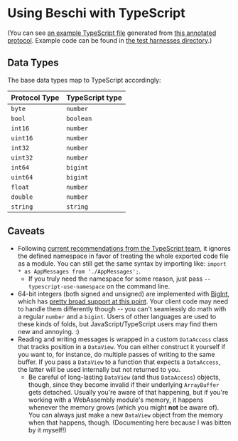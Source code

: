# Using Beschi with TypeScript

(You can see [an example TypeScript file](../generated_examples/typescript_example.ts) generated from [this annotated protocol](../../test/_protocols/annotated.toml). Example code can be found in [the test harnesses directory](../../test/_harnesses/typescript/).) 


## Data Types

The base data types map to TypeScript accordingly: 

| Protocol Type | TypeScript type |
|---------------|-----------------|
| `byte`        | `number`        |
| `bool`        | `boolean`       |
| `int16`       | `number`        |
| `uint16`      | `number`        |
| `int32`       | `number`        |
| `uint32`      | `number`        |
| `int64`       | `bigint`        |
| `uint64`      | `bigint`        |
| `float`       | `number`        |
| `double`      | `number`        |
| `string`      | `string`        |


## Caveats

* Following [current recommendations from the TypeScript team](https://www.typescriptlang.org/docs/handbook/namespaces-and-modules.html), it ignores the defined namespace in favor of treating the whole exported code file as a module. You can still get the same syntax by importing like: `import * as AppMessages from './AppMessages';`. 
    * If you truly need the namespace for some reason, just pass `--typescript-use-namespace` on the command line.
* 64-bit integers (both signed and unsigned) are implemented with [BigInt](https://developer.mozilla.org/en-US/docs/Web/JavaScript/Reference/Global_Objects/BigInt), which has [pretty broad support at this point](https://caniuse.com/?search=bigint). Your client code may need to handle them differently though -- you can't seamlessly do math with a regular `number` and a `bigint`. Users of other languages are used to these kinds of folds, but JavaScript/TypeScript users may find them new and annoying. :) 
* Reading and writing messages is wrapped in a custom `DataAccess` class that tracks position in a `DataView`. You can either construct it yourself if you want to, for instance, do multiple passes of writing to the same buffer. If you pass a `DataView` to a function that expects a `DataAccess`, the latter will be used internally but not returned to you. 
    * Be careful of long-lasting `DataView` (and thus `DataAccess`) objects, though, since they become invalid if their underlying `ArrayBuffer` gets detached. Usually you're aware of that happening, but if you're working with a WebAssembly module's memory, it happens whenever the memory grows (which you might **not** be aware of). You can always just make a new `DataView` object from the memory when that happens, though. (Documenting here because I was bitten by it myself!)
